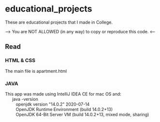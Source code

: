 # educational_projects

These are educational projects that I made in College.

--> You are NOT ALLOWED (in any way) to copy or reproduce this code. <--

## Read
### HTML & CSS
The main file is apartment.html

### JAVA
This app was made using IntelliJ IDEA CE for mac OS and:</br>
&nbsp;&nbsp;&nbsp;&nbsp;&nbsp;&nbsp;java -version</br>
&nbsp;&nbsp;&nbsp;&nbsp;&nbsp;&nbsp;&nbsp;&nbsp;&nbsp;openjdk version "14.0.2" 2020-07-14</br>
&nbsp;&nbsp;&nbsp;&nbsp;&nbsp;&nbsp;&nbsp;&nbsp;&nbsp;OpenJDK Runtime Environment (build 14.0.2+13)</br>
&nbsp;&nbsp;&nbsp;&nbsp;&nbsp;&nbsp;&nbsp;&nbsp;&nbsp;OpenJDK 64-Bit Server VM (build 14.0.2+13, mixed mode, sharing)